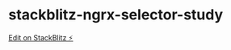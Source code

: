 # stackblitz-ngrx-selector-study

[Edit on StackBlitz ⚡️](https://stackblitz.com/edit/stackblitz-starters-tzkqun)